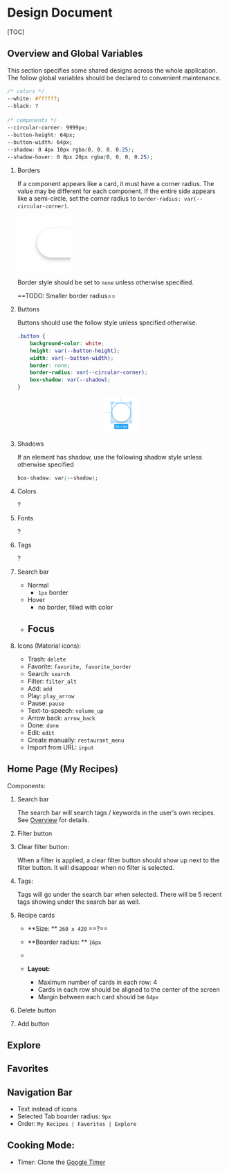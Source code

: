 # Design Document

[TOC]

## Overview and Global Variables

This section specifies some shared designs across the whole application. The follow global variables should be declared to convenient maintenance. 

```css
/* colors */
--white: #ffffff;
--black: ?

/* components */
--circular-corner: 9999px;
--button-height: 64px;
--button-width: 64px;
--shadow: 0 4px 10px rgba(0, 0, 0, 0.25);
--shadow-hover: 0 8px 20px rgba(0, 0, 0, 0.25);
```



1. Borders

   If a component appears like a card, it must have a corner radius. The value may be different for each component. If the entire side appears like a semi-circle, set the corner radius to `border-radius: var(--circular-corner)`. 

   <img src="imgs/circular_corner.png" alt="circular_corner" style="zoom:25%;" />

   Border style should be set to `none` unless otherwise specified.

   ==TODO: Smaller border radius==

   

2. Buttons

   Buttons should use the follow style unless specified otherwise.

   ```css
   .button {
       background-color: white;
       height: var(--button-height);
       width: var(--button-width);
       border: none;
       border-radius: var(--circular-corner);
       box-shadow: var(--shadow);
   }
   ```

     <center><img src="imgs/button.png" alt="button" style="zoom:50%;"/></center>

3. Shadows

   If an element has shadow, use the following shadow style unless otherwise specified

   ```css
   box-shadow: var(--shadow);
   ```

4. Colors

   ?

5. Fonts

   ?

6. Tags

   ?

7. Search bar

   - Normal
     - `1px` border
   - Hover
     - no border, filled with color
   - Focus
     - 

8. Icons (Material icons):

   - Trash: `delete`
   - Favorite: `favorite, favorite_border`
   - Search: `search`
   - Filter: `filter_alt`
   - Add: `add`
   - Play: `play_arrow`
   - Pause: `pause`
   - Text-to-speech: `volume_up`
   - Arrow back: `arrow_back`
   - Done: `done`
   - Edit: `edit`
   - Create manually: `restaurant_menu`
   - Import from URL: `input`

## Home Page (My Recipes)

Components:

1. Search bar

   The search bar will search tags / keywords in the user's own recipes. See [Overview](#Overview) for details. 

2. Filter button

3. Clear filter button:

   When a filter is applied, a clear filter button should show up next to the filter button. It will disappear when no filter is selected. 

4. Tags:

   Tags will go under the search bar when selected. There will be 5 recent tags showing under the search bar as well. 

5. Recipe cards

   - **Size: ** `260 x 420` ==?==
   - **Boarder radius: ** `16px`
   - 

   - **Layout:** 
     - Maximum number of cards in each row: 4
     - Cards in each row should be aligned to the center of the screen
     - Margin between each card should be `64px`

6. Delete button

7. Add button



## Explore



## Favorites



## Navigation Bar

- Text instead of icons
- Selected Tab boarder radius: `9px`
- Order: `My Recipes | Favorites | Explore`



## Cooking Mode:

- Timer: Clone the [Google Timer](https://www.google.com/search?client=firefox-b-1-d&q=google+timer)

